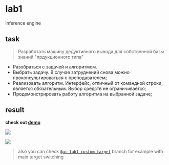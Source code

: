 # lab1
inference engine

## task
> Разработать машину дедуктивного вывода для собственной базы знаний "прдукционного типа"

* Разобраться с задачей и алгоритмом.
* Выбрать задачу. В случае затруднений снова можно проконсультироваться с преподавателем;
* Реализовать алгоритм. Интерфейс, отличный от командной строки, является обязательным. Выбор средств не ограничивается;
* Продемонстрировать работу алгоритма на выбранной задаче;

## result

**check out [demo](https://drapegnik.github.io/bsu/artificial-intelligence/lab1/build/index.html)**

[![](http://res.cloudinary.com/dzsjwgjii/image/upload/v1511297967/ai-1-1.png)](https://drapegnik.github.io/bsu/artificial-intelligence/lab1/build/index.html)

[![](http://res.cloudinary.com/dzsjwgjii/image/upload/v1511297970/ai-1-2.png)](https://drapegnik.github.io/bsu/artificial-intelligence/lab1/build/index.html)

> also you can check [`@ai-lab1-custom-target`](https://github.com/Drapegnik/bsu/tree/ai-lab1-custom-target) branch for example with main target switching
